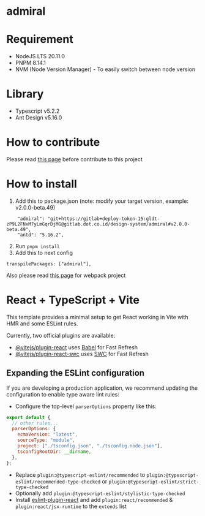 # admiral

# Requirement

- NodeJS LTS 20.11.0
- PNPM 8.14.1
- NVM (Node Version Manager) - To easily switch between node version

# Library

- Typescript v5.2.2
- Ant Design v5.16.0

# How to contribute

Please read [this page](https://gitlab.dot.co.id/design-system/admiral/-/wikis/Contributing-to-Admin-Rapid-Development) before contribute to this project

# How to install

1. Add this to package.json (note: modify your target version, example: v2.0.0-beta.49)

```
    "admiral": "git+https://gitlab+deploy-token-15:gldt-zP9L2FNxM7yLmGqrDjMG@gitlab.dot.co.id/design-system/admiral#v2.0.0-beta.49",
    "antd": "5.16.2",

```

2. Run `pnpm install`
3. Add this to next config

```
transpilePackages: ["admiral"],
```

Also please read [this page](https://gitlab.dot.co.id/design-system/admiral/-/wikis/How-to-install-in-Webpack-Project) for webpack project

# React + TypeScript + Vite

This template provides a minimal setup to get React working in Vite with HMR and some ESLint rules.

Currently, two official plugins are available:

- [@vitejs/plugin-react](https://github.com/vitejs/vite-plugin-react/blob/main/packages/plugin-react/README.md) uses [Babel](https://babeljs.io/) for Fast Refresh
- [@vitejs/plugin-react-swc](https://github.com/vitejs/vite-plugin-react-swc) uses [SWC](https://swc.rs/) for Fast Refresh

## Expanding the ESLint configuration

If you are developing a production application, we recommend updating the configuration to enable type aware lint rules:

- Configure the top-level `parserOptions` property like this:

```js
export default {
  // other rules...
  parserOptions: {
    ecmaVersion: "latest",
    sourceType: "module",
    project: ["./tsconfig.json", "./tsconfig.node.json"],
    tsconfigRootDir: __dirname,
  },
};
```

- Replace `plugin:@typescript-eslint/recommended` to `plugin:@typescript-eslint/recommended-type-checked` or `plugin:@typescript-eslint/strict-type-checked`
- Optionally add `plugin:@typescript-eslint/stylistic-type-checked`
- Install [eslint-plugin-react](https://github.com/jsx-eslint/eslint-plugin-react) and add `plugin:react/recommended` & `plugin:react/jsx-runtime` to the `extends` list
